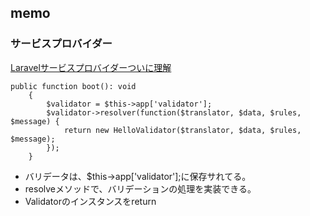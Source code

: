 ## memo

### サービスプロバイダー
[Laravelサービスプロバイダーついに理解](https://reffect.co.jp/laravel/laravel-service-provider-understand)

```
public function boot(): void
    {
        $validator = $this->app['validator'];
        $validator->resolver(function($translator, $data, $rules, $message) {
            return new HelloValidator($translator, $data, $rules, $message);
        });
    }
```
- バリデータは、$this->app['validator'];に保存サれてる。
- resolveメソッドで、バリデーションの処理を実装できる。
- Validatorのインスタンスをreturn